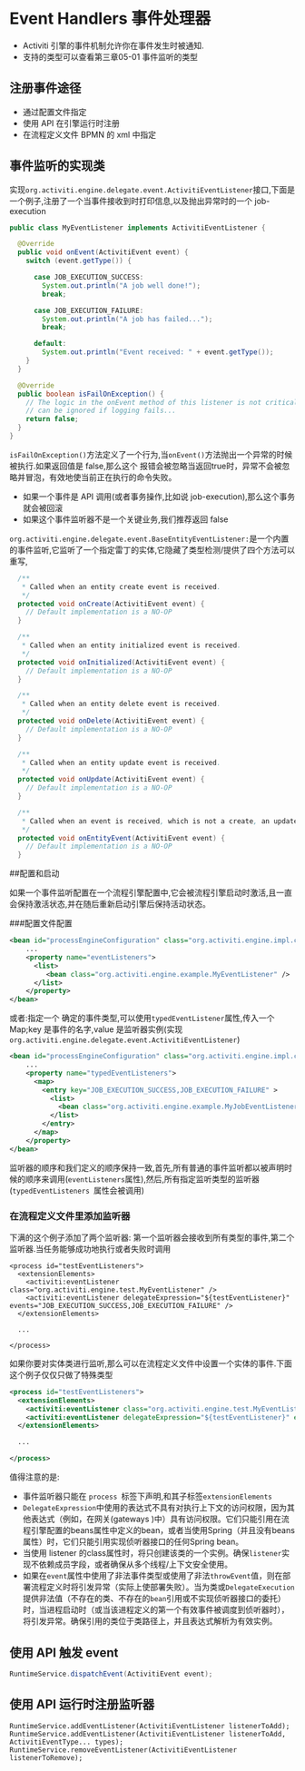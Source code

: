 # Event Handlers 事件处理器

- Activiti 引擎的事件机制允许你在事件发生时被通知.
- 支持的类型可以查看第三章05-01 事件监听的类型

## 注册事件途径

- 通过配置文件指定
- 使用 API 在引擎运行时注册
- 在流程定义文件 BPMN 的 xml 中指定

## 事件监听的实现类

实现`org.activiti.engine.delegate.event.ActivitiEventListener`接口,下面是一个例子,注册了一个当事件接收到时打印信息,以及抛出异常时的一个 job-execution

```java
public class MyEventListener implements ActivitiEventListener {

  @Override
  public void onEvent(ActivitiEvent event) {
    switch (event.getType()) {

      case JOB_EXECUTION_SUCCESS:
        System.out.println("A job well done!");
        break;

      case JOB_EXECUTION_FAILURE:
        System.out.println("A job has failed...");
        break;

      default:
        System.out.println("Event received: " + event.getType());
    }
  }

  @Override
  public boolean isFailOnException() {
    // The logic in the onEvent method of this listener is not critical, exceptions
    // can be ignored if logging fails...
    return false;
  }
}
```

`isFailOnException()`方法定义了一个行为,当`onEvent()`方法抛出一个异常的时候被执行.如果返回值是 false,那么这个 报错会被忽略当返回true时，异常不会被忽略并冒泡，有效地使当前正在执行的命令失败。

- 如果一个事件是 API 调用(或者事务操作,比如说 job-execution),那么这个事务就会被回滚
- 如果这个事件监听器不是一个关键业务,我们推荐返回 false

`org.activiti.engine.delegate.event.BaseEntityEventListener:`是一个内置的事件监听,它监听了一个指定雷丁的实体,它隐藏了类型检测/提供了四个方法可以重写,

```java
  /**
   * Called when an entity create event is received.
   */
  protected void onCreate(ActivitiEvent event) {
    // Default implementation is a NO-OP
  }

  /**
   * Called when an entity initialized event is received.
   */
  protected void onInitialized(ActivitiEvent event) {
    // Default implementation is a NO-OP
  }

  /**
   * Called when an entity delete event is received.
   */
  protected void onDelete(ActivitiEvent event) {
    // Default implementation is a NO-OP
  }

  /**
   * Called when an entity update event is received.
   */
  protected void onUpdate(ActivitiEvent event) {
    // Default implementation is a NO-OP
  }

  /**
   * Called when an event is received, which is not a create, an update or delete.
   */
  protected void onEntityEvent(ActivitiEvent event) {
    // Default implementation is a NO-OP
  }
```

##配置和启动

如果一个事件监听配置在一个流程引擎配置中,它会被流程引擎启动时激活,且一直会保持激活状态,并在随后重新启动引擎后保持活动状态。

###配置文件配置

```xml
<bean id="processEngineConfiguration" class="org.activiti.engine.impl.cfg.StandaloneProcessEngineConfiguration">
    ...
    <property name="eventListeners">
      <list>
         <bean class="org.activiti.engine.example.MyEventListener" />
      </list>
    </property>
</bean>
```

或者:指定一个 确定的事件类型,可以使用`typedEventListener`属性,传入一个 Map;key 是事件的名字,value 是监听器实例(实现`org.activiti.engine.delegate.event.ActivitiEventListener`)

```xml
<bean id="processEngineConfiguration" class="org.activiti.engine.impl.cfg.StandaloneProcessEngineConfiguration">
    ...
    <property name="typedEventListeners">
      <map>
        <entry key="JOB_EXECUTION_SUCCESS,JOB_EXECUTION_FAILURE" >
          <list>
            <bean class="org.activiti.engine.example.MyJobEventListener" />
          </list>
        </entry>
      </map>
    </property>
</bean>
```

监听器的顺序和我们定义的顺序保持一致,首先,所有普通的事件监听都以被声明时候的顺序来调用(`eventListeners`属性),然后,所有指定监听类型的监听器(`typedEventListeners `属性会被调用)

### 在流程定义文件里添加监听器

下满的这个例子添加了两个监听器:
第一个监听器会接收到所有类型的事件,第二个监听器.当任务能够成功地执行或者失败时调用

```
<process id="testEventListeners">
  <extensionElements>
    <activiti:eventListener class="org.activiti.engine.test.MyEventListener" />
    <activiti:eventListener delegateExpression="${testEventListener}" events="JOB_EXECUTION_SUCCESS,JOB_EXECUTION_FAILURE" />
  </extensionElements>

  ...

</process>
```

如果你要对实体类进行监听,那么可以在流程定义文件中设置一个实体的事件.下面这个例子仅仅只做了特殊类型

```xml
<process id="testEventListeners">
  <extensionElements>
    <activiti:eventListener class="org.activiti.engine.test.MyEventListener" entityType="task" />
    <activiti:eventListener delegateExpression="${testEventListener}" events="ENTITY_CREATED" entityType="task" />
  </extensionElements>

  ...

</process>
```

值得注意的是:

- 事件监听器只能在 `process `标签下声明,和其子标签`extensionElements`
- `DelegateExpression`中使用的表达式不具有对执行上下文的访问权限，因为其他表达式（例如，在网关(gateways )中）具有访问权限。它们只能引用在流程引擎配置的beans属性中定义的bean，或者当使用Spring（并且没有beans属性）时，它们只能引用实现侦听器接口的任何Spring bean。
- 当使用 listener 的class属性时，将只创建该类的一个实例。确保`listener`实现不依赖成员字段，或者确保从多个线程/上下文安全使用。
- 如果在`event`属性中使用了非法事件类型或使用了非法`throwEvent`值，则在部署流程定义时将引发异常（实际上使部署失败）。当为类或`DelegateExecution`提供非法值（不存在的类、不存在的`bean`引用或不实现侦听器接口的委托）时，当进程启动时（或当该进程定义的第一个有效事件被调度到侦听器时），将引发异常。确保引用的类位于类路径上，并且表达式解析为有效实例。

## 使用 API 触发 event

```java
RuntimeService.dispatchEvent(ActivitiEvent event);
```

## 使用 API 运行时注册监听器

```
RuntimeService.addEventListener(ActivitiEventListener listenerToAdd);
RuntimeService.addEventListener(ActivitiEventListener listenerToAdd, ActivitiEventType... types);
RuntimeService.removeEventListener(ActivitiEventListener listenerToRemove);
```